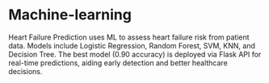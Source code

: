 # Machine-learning
Heart Failure Prediction uses ML to assess heart failure risk from patient data. Models include Logistic Regression, Random Forest, SVM, KNN, and Decision Tree. The best model (0.90 accuracy) is deployed via Flask API for real-time predictions, aiding early detection and better healthcare decisions. 
